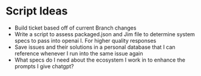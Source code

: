 # Script Ideas

- Build ticket based off of current Branch changes
- Write a script to assess packaged.json and Jim file to determine system specs to pass into openai I. For higher quality responses
- Save issues and their solutions in a personal database that I can reference whenever I run into the same issue again
- What specs do I need about the ecosystem I work in to enhance the prompts I give chatgpt?
